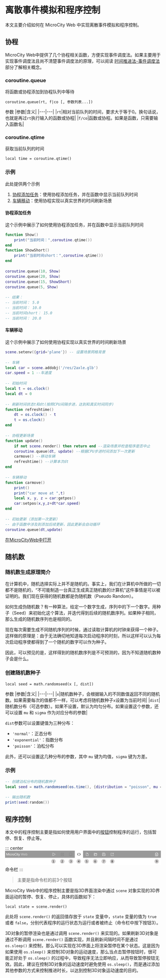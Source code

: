 # 离散事件模拟和程序控制
本文主要介绍如何在 MicroCity Web 中实现离散事件模拟和程序控制。

## 协程
MicroCity Web中提供了几个协程相关函数，方便实现事件调度法。如果主要用于实现事件调度法且尚不清楚事件调度法的原理，可以阅读 [时间推进法-事件调度法](./timelapse#事件调度法) 部分了解相关概念。

### coroutine.queue
将函数或协程添加到协程队列中等待
```lua:no-line-numbers
coroutine.queue(rt, f|co [, 参数列表...])
```

参数
|参数|含义|
|---|---|
|`rt`|相对当前队列的时间，要求大于等于0。换句话说，也就是再过`rt`执行输入的函数或协程|
|`f/co`|函数或协程。如果是函数，只需要输入函数名|

### coroutine.qtime
获取当前队列的时间
```lua:no-line-numbers
local time = coroutine.qtime()
```

### 示例
此处提供两个示例
1. [协程添加任务](#协程添加任务)：使用协程添加任务，并在函数中显示当前队列时间
2. [车辆移动](#车辆移动)：使用协程实现以真实世界的时间刷新场景

#### 协程添加任务
这个示例中展示了如何使用协程添加任务，并在函数中显示当前队列时间

```lua
function Show()
    print("当前时间：",coroutine.qtime())
end
function ShowShort()
    print("当前时间short：",coroutine.qtime())
end

coroutine.queue(10, Show)
coroutine.queue(20, Show)
coroutine.queue(15, ShowShort)
coroutine.queue(5, Show)

-- 结果：
-- 当前时间： 5.0
-- 当前时间： 10.0
-- 当前时间short： 15.0
-- 当前时间： 20.0
```

#### 车辆移动
这个示例中展示了如何使用协程实现以真实世界的时间刷新场景

```lua
scene.setenv({grid='plane'}) -- 设置场景网格背景

-- 车辆
local car = scene.addobj('/res/2axle.glb')
car.speed = 1 --车速度

-- 初始时间
local t = os.clock()
local dt = 0

-- 刷新时间状态t和dt(按照CPU间隔步进，达到和真实时间同步)
function refreshtime()
    dt = os.clock() - t
    t = os.clock()
end

-- 协程更新场景
function update()
    if not scene.render() then return end --渲染场景并检查程序是否中止
    coroutine.queue(dt, update) --根据CPU步进时间添加下一次更新
    carmove() --移动车辆
    refreshtime() --计算本次dt
end

-- 车辆移动
function carmove()
    print()
    print("car move at ",t)
    local x, y, z = car:getpos()
    car:setpos(x,y,z+dt*car.speed)
end

-- 初始更新（添加第一次更新）
-- 由于函数中涉及到添加后续更新，因此更新会自动循环
coroutine.queue(dt,update)
```

[在MicroCityWeb中打开](https://microcity.gitee.io/#s80gxo)

## 随机数
### 随机数生成原理简介
在计算机中，随机选择实际上并不是随机的。事实上，我们在计算机中所做的一切都不是随机的，“不可能制造一台真正生成真正随机数的计算机”这件事情是可以被证明的。我们现在获得的随机数都是伪随机数（Pseudo Random）。

如何生成伪随机数？有一种算法，给定一个数字生成，序列中的下一个数字。用种子（Seed）来初始化这个算法，并迭代得到后续的随机数序列。如果种子相同，那么生成的随机数序列也是相同的。

现在每次需要生成不同随机序列的时候，通过读取计算机的时钟来获得一个种子。这样做的原理是：由于无法确切地知道每次启动程序的时刻，所以这样可以认为每次启动程序使都得到了一个随机的数字可以作为种子。

因此，可以预见的是，这样得到的随机数序列是不可预测的，因为不知道随机数种子会是什么。

### 创建随机数种子
```lua:no-line-numbers
local seed = math.randomseed(x [, dist])
```

参数
|参数|含义|
|---|---|
|`x`|随机数种子，会根据输入的不同数值返回不同的随机数。如果需要每次的值都不一样，可以考虑将随机数种子`x`设置为当前时间|
|`dist`|随机数分布（可选参数）。如果不设置，默认为均匀分布。如果设置这个参数，还可以设置 `mu` 和 `sigma` 作为对应分布的参数|

`dist`参数可以设置键值为三种分布：

* `'normal'`：正态分布
* `'exponential'`：指数分布
* `'poisson'`：泊松分布

此外，还可以设置这几种分布的参数，其中 `mu` 键为均值，`sigma` 键为方差。

### 示例
```lua
-- 创建泊松分布的随机数种子
local seed = math.randomseed(os.time(), {distribution = "poisson", mu = "3"}) -- 泊松分布，均值为3

-- 输出随机数
print(seed:random())
```

## 程序控制
本文中的程序控制主要是指如何使用用户界面中的[按钮](./web-ui#蓝色-命令区域)控制程序的运行，包括暂停、恢复、停止等。

::: center
![命令栏](../images/note/MicroCityWeb/CommandBar.png)
命令栏
:::

> 主要是指命令栏的前3个按钮

MicroCity Web中的程序控制主要是指3D界面渲染中通过 `scene` 对象实现的3D界面运动的暂停、恢复、停止，具体的函数如下：
```lua:no-line-numbers
local state = scene.render()
```

此处将 `scene.render()` 的返回值存放于 `state` 变量中，`state` 变量的值为 `true` 或者 `false`，分别代表程序的运行状态为运行或者被终止（命令栏中按下按钮3）。

3D对象的暂停渲染也是通过调用 `scene.render()` 来实现的。如果刷新3D对象是通过不断调用 `scene.render()` 函数实现，并且刷新间隔时间不是通过 `os.sleep()` 来控制，那么可以实现在3D界面上将渲染暂停在某个状态。这是因为如果使用 `os.sleep()` 来控制3D对象的运动速度，那么当点击暂停按钮时，很可能正好处于 `os.sleep()` 的过程中，导致程序无法立即响应，从而导致暂停按钮无效。因此，建议在控制3D对象的运动速度时避免使用 `os.sleep()`，而是通过添加其他参数的方式来控制推进时长，以达到控制3D对象运动速度的目的。